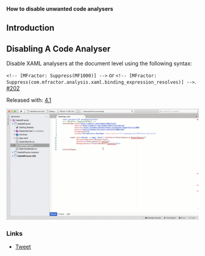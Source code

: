 **How to disable unwanted code analysers**

## Introduction

## Disabling A Code Analyser

Disable XAML analysers at the document level using the following syntax: 

`<!-- [MFractor: Suppress(MF1000)] -->` or `<!-- [MFractor: Suppress(com.mfractor.analysis.xaml.binding_expression_resolves)] -->`. [#202](https://github.com/mfractor/mfractor-feedback/issues/202)

Released with: [4.1](https://docs.mfractor.com/release-notes/mac/v4/v4.1/#v411)

![Disable Anaysis](/../../img/analysis/disable-analyser.gif)

### Links

- [Tweet](https://twitter.com/matthewrdev/status/1261521640799657985)
